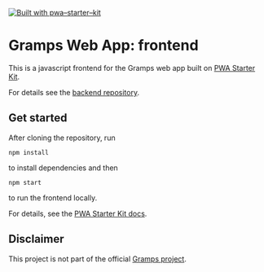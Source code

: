 [![Built with pwa–starter–kit](https://img.shields.io/badge/built_with-pwa–starter–kit_-blue.svg)](https://github.com/Polymer/pwa-starter-kit "Built with pwa–starter–kit")

# Gramps Web App: frontend

This is a javascript frontend for the Gramps web app built on [PWA Starter Kit](https://github.com/Polymer/pwa-starter-kit).

For details see the [backend repository](https://github.com/DavidMStraub/gramps-webapp).



## Get started

After cloning the repository, run
```
npm install
```
to install dependencies and then 
```
npm start
```
to run the frontend locally.

For details, see the [PWA Starter Kit docs](https://pwa-starter-kit.polymer-project.org/setup).

## Disclaimer

This project is not part of the official [Gramps project](https://gramps-project.org/).
